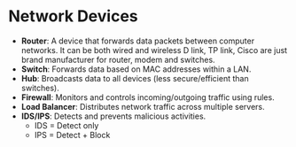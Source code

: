 # Network Devices
- **Router**: A device that forwards data packets between computer networks. It can be both wired and wireless D link, TP link, Cisco are just brand manufacturer for router, modem and switches.
- **Switch**: Forwards data based on MAC addresses within a LAN.
- **Hub**: Broadcasts data to all devices (less secure/efficient than switches).
- **Firewall**: Monitors and controls incoming/outgoing traffic using rules.
- **Load Balancer**: Distributes network traffic across multiple servers.
- **IDS/IPS**: Detects and prevents malicious activities.
  - IDS = Detect only
  - IPS = Detect + Block
